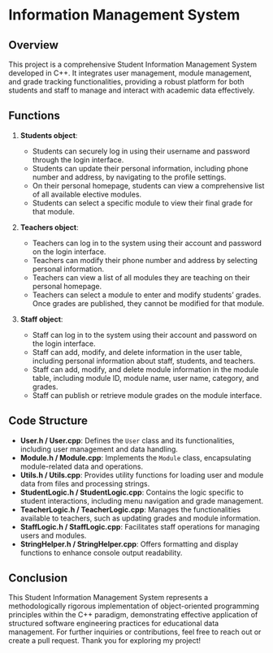 # Information Management System

## Overview

This project is a comprehensive Student Information Management System developed in C++. It integrates user management, module management, and grade tracking functionalities, providing a robust platform for both students and staff to manage and interact with academic data effectively. 

## Functions

1. **Students object**:
   - Students can securely log in using their username and password through the login interface.
   - Students can update their personal information, including phone number and address, by navigating to the profile settings.
   - On their personal homepage, students can view a comprehensive list of all available elective modules.
   - Students can select a specific module to view their final grade for that module.

2. **Teachers object**:
   - Teachers can log in to the system using their account and password on the login interface.
   - Teachers can modify their phone number and address by selecting personal information.
   - Teachers can view a list of all modules they are teaching on their personal homepage.
   - Teachers can select a module to enter and modify students’ grades. Once grades are published, they cannot be modified for that module.

3. **Staff object**:
   - Staff can log in to the system using their account and password on the login interface.
   - Staff can add, modify, and delete information in the user table, including personal information about staff, students, and teachers.
   - Staff can add, modify, and delete module information in the module table, including module ID, module name, user name, category, and grades.
   - Staff can publish or retrieve module grades on the module interface.

## Code Structure

- **User.h / User.cpp**: Defines the `User` class and its functionalities, including user management and data handling.
- **Module.h / Module.cpp**: Implements the `Module` class, encapsulating module-related data and operations.
- **Utils.h / Utils.cpp**: Provides utility functions for loading user and module data from files and processing strings.
- **StudentLogic.h / StudentLogic.cpp**: Contains the logic specific to student interactions, including menu navigation and grade management.
- **TeacherLogic.h / TeacherLogic.cpp**: Manages the functionalities available to teachers, such as updating grades and module information.
- **StaffLogic.h / StaffLogic.cpp**: Facilitates staff operations for managing users and modules.
- **StringHelper.h / StringHelper.cpp**: Offers formatting and display functions to enhance console output readability.

## Conclusion

This Student Information Management System represents a methodologically rigorous implementation of object-oriented programming principles within the C++ paradigm, demonstrating effective application of structured software engineering practices for educational data management. For further inquiries or contributions, feel free to reach out or create a pull request. Thank you for exploring my project!
